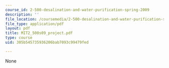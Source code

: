 ```yaml
---
course_id: 2-500-desalination-and-water-purification-spring-2009
description: ''
file_location: /coursemedia/2-500-desalination-and-water-purification-spring-2009/305b545735936206bab7093c99479fed_MIT2_500s09_project.pdf
file_type: application/pdf
layout: pdf
title: MIT2_500s09_project.pdf
type: course
uid: 305b545735936206bab7093c99479fed

---
```

None